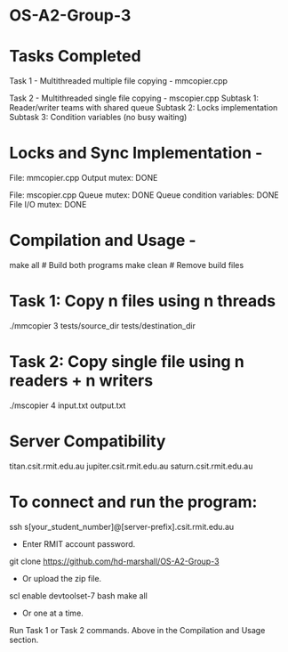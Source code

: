 # OS-A2-Group-3

# Tasks Completed

Task 1 - Multithreaded multiple file copying - mmcopier.cpp

Task 2 - Multithreaded single file copying - mscopier.cpp
Subtask 1: Reader/writer teams with shared queue
Subtask 2: Locks implementation
Subtask 3: Condition variables (no busy waiting)

# Locks and Sync Implementation -

File: mmcopier.cpp
Output mutex: DONE

File: mscopier.cpp
Queue mutex: DONE
Queue condition variables: DONE
File I/O mutex: DONE

# Compilation and Usage -

make all # Build both programs
make clean # Remove build files

# Task 1: Copy n files using n threads

./mmcopier 3 tests/source_dir tests/destination_dir

# Task 2: Copy single file using n readers + n writers

./mscopier 4 input.txt output.txt

# Server Compatibility

titan.csit.rmit.edu.au
jupiter.csit.rmit.edu.au
saturn.csit.rmit.edu.au

# To connect and run the program:

ssh s[your_student_number]@[server-prefix].csit.rmit.edu.au

- Enter RMIT account password.

git clone https://github.com/hd-marshall/OS-A2-Group-3

- Or upload the zip file.

scl enable devtoolset-7 bash
make all

- Or one at a time.

Run Task 1 or Task 2 commands. Above in the Compilation and Usage section.
